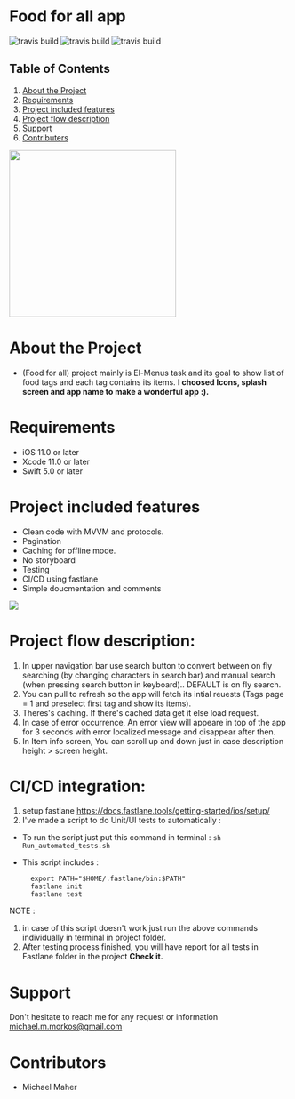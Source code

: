 # Food for all app
![travis build](https://img.shields.io/badge/platform-iOS-F16D39.svg?style=flat&color=green)
![travis build](https://img.shields.io/badge/Swift-5-F16D39.svg?style=flat) 
![travis build](https://img.shields.io/badge/version-1.0-F16D39.svg?style=flat&color=green)

## Table of Contents
1. [About the Project](#About-the-project)
1. [Requirements](#Requirements)
1. [Project included features](#Project-included-features)
1. [Project flow description](#Project-flow-description)
1. [Support](#Support)
1. [Contributers](#Contributors)


<img src="https://cdn4.vectorstock.com/i/1000x1000/31/73/fast-food-combo-icon-hamburge-pizza-drink-vector-21933173.jpg" width="300" height="300" />



# About the Project
   - (Food for all)  project mainly is El-Menus task and its goal to show list of food tags and each tag contains its items.
   **I choosed Icons, splash screen and app name to make a wonderful app :).**
 
# Requirements

- iOS 11.0 or later
- Xcode 11.0 or later
- Swift 5.0 or later


# Project included features
- Clean code with MVVM and protocols.
- Pagination
- Caching for offline mode.
- No storyboard 
- Testing
- CI/CD using fastlane
- Simple doucmentation and comments


![](https://gfycat.com/deliriouswilddogwoodclubgall)


# Project flow description:
1. In upper navigation bar use search button to convert between on fly searching (by changing characters in search bar) and manual search (when pressing search button in keyboard).. DEFAULT is on fly search.
1. You can pull to refresh so the app will fetch its intial reuests (Tags page = 1 and preselect first tag and show its items).
1. Theres's caching. If there's cached data get it else load request.
1. In case of error occurrence, An error view will appeare in top of the app for 3 seconds with error localized message and disappear after then.
1. In Item info screen, You can scroll up and down just in case description height > screen height.

# CI/CD integration:
1. setup fastlane <https://docs.fastlane.tools/getting-started/ios/setup/>
1. I've made a script to do Unit/UI tests to automatically :

* To run the script just put this command in terminal :
   `sh Run_automated_tests.sh`
   
* This script includes :

        export PATH="$HOME/.fastlane/bin:$PATH"
        fastlane init
        fastlane test
NOTE :
1. in case of this script doesn't work just run the above commands individually in terminal in project folder.
1. After testing process finished, you will have report for all tests in Fastlane folder in the project **Check it.**

# Support 
Don't hesitate to reach me for any request or information  <michael.m.morkos@gmail.com>

# Contributors
- Michael Maher 


